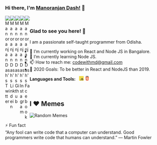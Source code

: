 ### Hi there, I'm [Manoranjan Dash!](https://codewithmd.com/) 👋

<a href="https://twitter.com/codewithmd">
  <img align="left" alt="Manoranjan Dash's Twitter" width="16px" src="https://cdn.jsdelivr.net/npm/simple-icons@v3/icons/twitter.svg" />
</a>
<a href="https://www.linkedin.com/in/codewithmd/">
  <img align="left" alt="Manoranjan Dash's Linkdein" width="16px" src="https://cdn.jsdelivr.net/npm/simple-icons@v3/icons/linkedin.svg" />
</a>
<a href="https://github.com/md-101">
  <img align="left" alt="Manoranjan Dash's Github" width="16px" src="https://cdn.jsdelivr.net/npm/simple-icons@v3/icons/github.svg" />
</a>
<a href="https://instagram.com/manoranjan__dash/">
  <img align="left" alt="Manoranjan Dash's Instagram" width="16px" src="https://cdn.jsdelivr.net/npm/simple-icons@v3/icons/instagram.svg" />
</a>
<a href="https://www.facebook.com/codewithmd/">
  <img align="left" alt="Manoranjan Dash's Facebook" width="16px" src="https://cdn.jsdelivr.net/npm/simple-icons@v3/icons/facebook.svg" />
</a>

<br />

### Glad to see you here! 🤩 &nbsp;

I am a passionate self-taught programmer from Odisha.
- 🔭 I’m currently working on React and Node JS in Bangalore.
- 🌱 I’m currently learning Node JS.
- 📫 How to reach me: codewithmd@gmail.com <br>
- 🥅 2020 Goals: To be better in React and NodeJS than 2019.

**Languages and Tools:** &nbsp;
<code><img height="15" src="https://raw.githubusercontent.com/github/explore/80688e429a7d4ef2fca1e82350fe8e3517d3494d/topics/javascript/javascript.png"></code>
<code><img height="15" src="https://raw.githubusercontent.com/github/explore/80688e429a7d4ef2fca1e82350fe8e3517d3494d/topics/html/html.png"></code>


<br />

## I ❤️ Memes

<img alt="Random Memes" height="250px" src="https://www.ohidur.com/memes/random.jpg?_n=4">


⚡ Fun fact <br>
“Any fool can write code that a computer can understand. Good programmers write code that humans can understand.” — Martin Fowler
